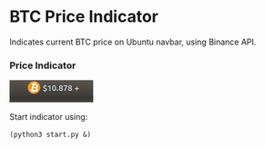 # BTC Price Indicator

Indicates current BTC price on Ubuntu navbar, using Binance API.

### Price Indicator

![Screenshot](/screenshot.png?raw=true "Screenshot")

Start indicator using:

```Sh
(python3 start.py &)
```
